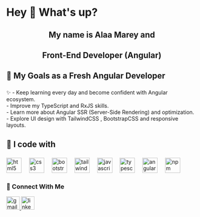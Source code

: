 <h1 align="left">Hey 👋 What's up?</h1>

###

<div >
<h2 align="center" >My name is Alaa Marey  and </h2>
<h2 align="center"> Front-End Developer (Angular) </h2>  
</div>


<h2 align="left">🌱 My Goals as a Fresh Angular Developer</h2>

###

<p align="left">✨ - Keep learning every day and become confident with Angular ecosystem. 
<br>- Improve my TypeScript and RxJS skills.
<br>- Learn more about Angular SSR (Server-Side Rendering) and optimization.  
<br>- Explore UI design with TailwindCSS , BootstrapCSS and responsive layouts.  </p>

###

<h2 align="left"> 🧰 I code with</h2>

###

<div align="left">
  <img src="https://cdn.jsdelivr.net/gh/devicons/devicon/icons/html5/html5-original.svg" height="40" alt="html5 logo"  />
  <img width="12" />

  
  <img src="https://cdn.jsdelivr.net/gh/devicons/devicon/icons/css3/css3-original.svg" height="40" alt="css3 logo"  />
  <img width="12" />

  
  <img src="https://cdn.jsdelivr.net/gh/devicons/devicon/icons/bootstrap/bootstrap-original.svg" height="40" alt="bootstrap logo"  />
  <img width="12" />



  <img src="https://skillicons.dev/icons?i=tailwind" height="40" alt="tailwindcss logo" />
  <img width="12" />



  
  <img src="https://cdn.jsdelivr.net/gh/devicons/devicon/icons/javascript/javascript-original.svg" height="40" alt="javascript logo"  />
  <img width="12" />


  
  <img src="https://cdn.jsdelivr.net/gh/devicons/devicon/icons/typescript/typescript-original.svg" height="40" alt="typescript logo"  />
  <img width="12" />
  
  <img src="https://cdn.jsdelivr.net/gh/devicons/devicon/icons/angularjs/angularjs-original.svg" height="40" alt="angular logo"  />
  <img width="12" />
  
  <img src="https://cdn.jsdelivr.net/gh/devicons/devicon/icons/npm/npm-original-wordmark.svg" height="40" alt="npm logo"  />
  <img width="12" />


 
</div>

###
  <h3> 🚀 Connect  With Me </h3>

<div align="left">
  <a  href="mailto:alaamarey616@gmail.com"> 
  <img src="https://skillicons.dev/icons?i=gmail" height="35" alt="gmail logo"  />
  </a>
  <a href="https://www.linkedin.com/in/al-aa-marey-965262232">
  <img src="https://www.linkedin.com/in/al-aa-marey-965262232/" height="35" alt="linkedin logo"  />
  </a>
</div>

###
